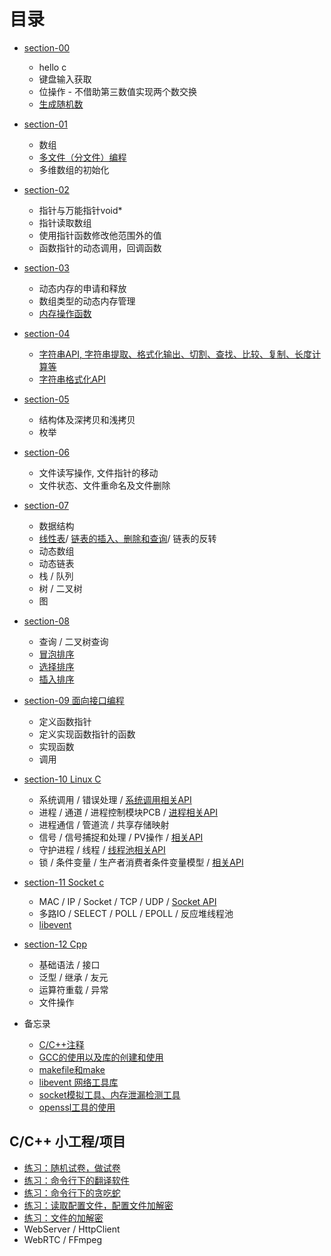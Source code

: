 目录
===

* [section-00](section-00/summary.md)
    * hello c
    * 键盘输入获取
    * 位操作 - 不借助第三数值实现两个数交换
    * [生成随机数](section-00/case_1.c)
* [section-01](section-01/summary.md)
    * 数组
    * [多文件（分文件）编程](section-01/gcc_usage1.md)
    * 多维数组的初始化
* [section-02](section-02/summary.md)
    * 指针与万能指针void*
    * 指针读取数组
    * 使用指针函数修改他范围外的值
    * 函数指针的动态调用，回调函数
* [section-03](section-03/summary.md)
    * 动态内存的申请和释放
    * 数组类型的动态内存管理
    * [内存操作函数](section-03/memory_aip.md)
* [section-04](section-04/summary.md)
    * [字符串API, 字符串提取、格式化输出、切割、查找、比较、复制、长度计算等](section-04/str_aip.md)
    * [字符串格式化API](section-04/str_atoi_api.md)
* [section-05](section-05/summary.md)
    * 结构体及深拷贝和浅拷贝
    * 枚举
* [section-06](section-06/summary.md)
    * 文件读写操作, 文件指针的移动
    * 文件状态、文件重命名及文件删除
* [section-07](section-07/summary.md)
    * 数据结构
    * [线性表](section-07/linear-list/summary.md)/ [链表的插入、删除和查询](section-07/linear-list/case_2.c)/ 链表的反转
    * 动态数组
    * 动态链表
    * 栈 / 队列
    * 树 / 二叉树
    * 图
* [section-08](section-08/summary.md)
    * 查询 / 二叉树查询 
    * [冒泡排序](section-05/case_2.c)
    * [选择排序](section-07/linear-list/case_3.c)
    * [插入排序](section-08/case_1.c)
* [section-09 面向接口编程](section-09/summary.md)
    * 定义函数指针
    * 定义实现函数指针的函数
    * 实现函数
    * 调用
* [section-10 Linux C](section-10/summary.md)
    * 系统调用 / 错误处理 / [系统调用相关API](section-10/system_invoke_api.md)
    * 进程 / 通道 / 进程控制模块PCB / [进程相关API](section-10/thread_api.md)
    * 进程通信 / 管道流 / 共享存储映射
    * 信号 / 信号捕捉和处理 / PV操作  / [相关API](section-10/pv_option_api.md)
    * 守护进程 / 线程 / [线程池相关API](section-10/thread_pool_api.md)
    * 锁 / 条件变量 / 生产者消费者条件变量模型 / [相关API](section-10/mutex_api.md)
* [section-11 Socket c](section-11/summary.md)
    * MAC / IP / Socket / TCP / UDP / [Socket API](section-11/socket_api.md)
    * 多路IO / SELECT / POLL / EPOLL  / 反应堆线程池 
    * [libevent](section-11/case_12_libevent)
* [section-12 Cpp](section-12/summary.md)
    * 基础语法 / 接口  
    * 泛型 / 继承 / 友元
    * 运算符重载 / 异常
    * 文件操作


* 备忘录
    * [C/C++注释](other/explanatory_note.md)
    * [GCC的使用以及库的创建和使用](other/gcc_usage.md)
    * [makefile和make](other/make_usage.md)
    * [libevent 网络工具库](other/libevent_usage.md)
    * [socket模拟工具、内存泄漏检测工具](other/tools.md)
    * [openssl工具的使用](other/openssl.md)


## C/C++ 小工程/项目
* [练习：随机试卷，做试卷](practice/example-01/summary.md)
* [练习：命令行下的翻译软件](practice/example-02/summary.md)
* [练习：命令行下的贪吃蛇](practice/example-03/summary.md)
* [练习：读取配置文件，配置文件加解密](practice/example-04/summary.md)
* [练习：文件的加解密](practice/example-05/summary.md)
* WebServer / HttpClient
* WebRTC / FFmpeg

